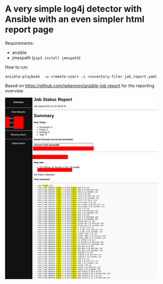 # A very simple log4j detector with Ansible with an even simpler html report page

Requirements:
- ansible
- jmespath (`pip3 install jmespath`)

How to run:

```
ansible-playbook  -u <remote-user> -i <inventory-file> job_report.yaml
```
Based on https://github.com/jwkenney/ansible-job-report for the reporting overview

![Demo](demo.png)
